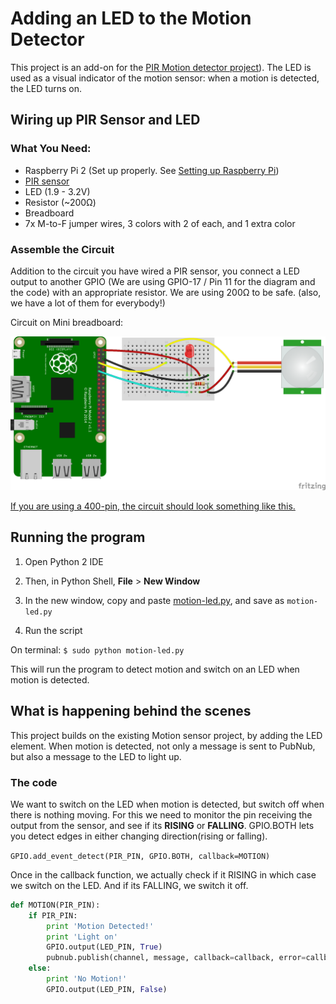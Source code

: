 # Adding an LED to the Motion Detector

This project is an add-on for the [PIR Motion detector project](README.md)).
The LED is used as a visual indicator of the motion sensor: when a motion is detected, the LED turns on.

## Wiring up PIR Sensor and LED

### What You Need:

- Raspberry Pi 2 (Set up properly. See [Setting up Raspberry Pi](../README.md))
- [PIR sensor](https://learn.adafruit.com/pir-passive-infrared-proximity-motion-sensor/overview)
- LED (1.9 - 3.2V)
- Resistor (~200Ω)
- Breadboard
- 7x M-to-F jumper wires, 3 colors with 2 of each, and 1 extra color


### Assemble the Circuit

Addition to the circuit you have wired a PIR sensor, you connect a LED output to another GPIO (We are using GPIO-17 / Pin 11 for the diagram and the code) with an appropriate resistor. We are using 200Ω to be safe. (also, we have a lot of them for everybody!)

Circuit on Mini breadboard:

 ![image](../../images/PIR-LED/fritzing-pir-led-mini.png)
 
[If you are using a 400-pin, the circuit should look something like this.](../../images/PIR-LED/fritzing-pir-led-400.png)


## Running the program

1. Open Python 2 IDE

2. Then, in Python Shell,  **File** > **New Window**

3. In the new window, copy and paste [motion-led.py](https://github.com/pubnub/workshop-raspberrypi/blob/master/projects-python/motion-led/motion-led.py), and save as `motion-led.py`

4. Run the script

On terminal:
`$ sudo python motion-led.py`

This will run the program to detect motion and switch on an LED when motion is detected.



## What is happening behind the scenes

This project builds on the existing Motion sensor project, by adding the LED element. When motion is detected, not only a message is sent to PubNub, but also a message to the LED to light up. 

### The code 


We want to switch on the LED when motion is detected, but switch off when there is nothing moving. For this we need to monitor the pin receiving the output from the sensor, and see if its **RISING** or **FALLING**. GPIO.BOTH lets you detect edges in either changing direction(rising or falling). 

`GPIO.add_event_detect(PIR_PIN, GPIO.BOTH, callback=MOTION)`

Once in the callback function, we actually check if it RISING in which case we switch on the LED. And if its FALLING, we switch it off. 

```python
def MOTION(PIR_PIN):
    if PIR_PIN:
        print 'Motion Detected!'
        print 'Light on'
        GPIO.output(LED_PIN, True)
        pubnub.publish(channel, message, callback=callback, error=callback)
    else:
        print 'No Motion!'
        GPIO.output(LED_PIN, False)
```